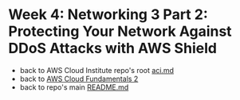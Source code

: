 # Week 4: Networking 3 Part 2: Protecting Your Network Against DDoS Attacks with AWS Shield

* back to AWS Cloud Institute repo's root [aci.md](../aci.md)
* back to [AWS Cloud Fundamentals 2](./aws-cloud-fundamentals-2.md)
* back to repo's main [README.md](../../../README.md)

##
